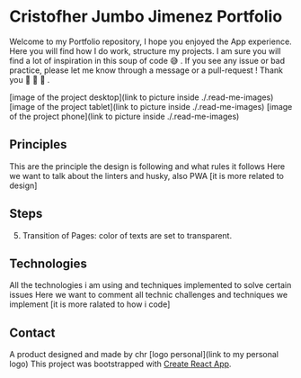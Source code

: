 # Cristofher Jumbo Jimenez Portfolio

Welcome to my Portfolio repository, I hope you enjoyed the App experience. Here you will find how I do work, structure my projects.
I am sure you will find a lot of inspiration in this soup of code :sweat_smile: . 
If you see any issue or bad practice, please let me know through a message or a pull-request ! Thank you :rocket: :rocket: :rocket: .

[image of the project desktop](link to picture inside ./.read-me-images)
[image of the project tablet](link to picture inside ./.read-me-images)
[image of the project phone](link to picture inside ./.read-me-images)

## Principles
This are the principle the design is following and what rules it follows
Here we want to talk about the linters and husky, also PWA [it is more related to design]

## Steps
5. Transition of Pages: color of texts are set to transparent.
## Technologies
All the technologies i am using and techniques implemented to solve certain issues
Here we want to comment all technic challenges and techniques we implement [it is more ralated to how i code]
## Contact

A product designed and made by chr
[logo personal](link to my personal logo)
This project was bootstrapped with [Create React App](https://github.com/facebook/create-react-app).
